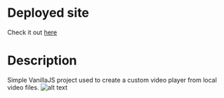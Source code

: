 # Deployed site

Check it out [here](https://luisluft.github.io/luftVideoPlayer/)

# Description

Simple VanillaJS project used to create a custom video player from local video files.
![alt text](https://i.imgur.com/uX7Y4cX.jpeg)
